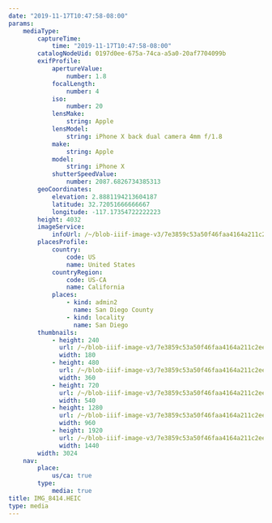 ```yaml
---
date: "2019-11-17T10:47:58-08:00"
params:
    mediaType:
        captureTime:
            time: "2019-11-17T10:47:58-08:00"
        catalogNodeUid: 0197d0ee-675a-74ca-a5a0-20af7704099b
        exifProfile:
            apertureValue:
                number: 1.8
            focalLength:
                number: 4
            iso:
                number: 20
            lensMake:
                string: Apple
            lensModel:
                string: iPhone X back dual camera 4mm f/1.8
            make:
                string: Apple
            model:
                string: iPhone X
            shutterSpeedValue:
                number: 2087.6826734385313
        geoCoordinates:
            elevation: 2.8881194213604187
            latitude: 32.72051666666667
            longitude: -117.17354722222223
        height: 4032
        imageService:
            infoUrl: /~/blob-iiif-image-v3/7e3859c53a50f46faa4164a211c2ee3805385d5582627aaf2fec2dfda6bfee4b/info.json
        placesProfile:
            country:
                code: US
                name: United States
            countryRegion:
                code: US-CA
                name: California
            places:
                - kind: admin2
                  name: San Diego County
                - kind: locality
                  name: San Diego
        thumbnails:
            - height: 240
              url: /~/blob-iiif-image-v3/7e3859c53a50f46faa4164a211c2ee3805385d5582627aaf2fec2dfda6bfee4b/full/180%2C240/0/default.jpg
              width: 180
            - height: 480
              url: /~/blob-iiif-image-v3/7e3859c53a50f46faa4164a211c2ee3805385d5582627aaf2fec2dfda6bfee4b/full/360%2C480/0/default.jpg
              width: 360
            - height: 720
              url: /~/blob-iiif-image-v3/7e3859c53a50f46faa4164a211c2ee3805385d5582627aaf2fec2dfda6bfee4b/full/540%2C720/0/default.jpg
              width: 540
            - height: 1280
              url: /~/blob-iiif-image-v3/7e3859c53a50f46faa4164a211c2ee3805385d5582627aaf2fec2dfda6bfee4b/full/960%2C1280/0/default.jpg
              width: 960
            - height: 1920
              url: /~/blob-iiif-image-v3/7e3859c53a50f46faa4164a211c2ee3805385d5582627aaf2fec2dfda6bfee4b/full/1440%2C1920/0/default.jpg
              width: 1440
        width: 3024
    nav:
        place:
            us/ca: true
        type:
            media: true
title: IMG_8414.HEIC
type: media
---
```

